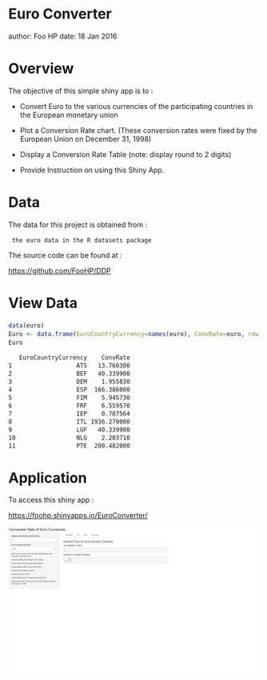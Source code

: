Euro Converter
========================================================
author: Foo HP 
date:   18 Jan 2016

Overview
========================================================

The objective of this simple shiny app is to :

- Convert Euro to the various currencies of the participating 
countries in the European monetary union

- Plot a Conversion Rate chart. (These conversion rates were fixed by the European Union on December 31, 1998)

- Display a Conversion Rate Table (note: display round to 2 digits)

- Provide Instruction on using this Shiny App. 

Data 
========================================================

The data for this project is obtained from :


     the euro data in the R datasets package
  
The source code can be found at : 

<https://github.com/FooHP/DDP>

View Data
========================================================


```r
data(euro)
Euro <- data.frame(EuroCountryCurrency=names(euro), ConvRate=euro, row.names=NULL)
Euro
```

```
   EuroCountryCurrency    ConvRate
1                  ATS   13.760300
2                  BEF   40.339900
3                  DEM    1.955830
4                  ESP  166.386000
5                  FIM    5.945730
6                  FRF    6.559570
7                  IEP    0.787564
8                  ITL 1936.270000
9                  LUF   40.339900
10                 NLG    2.203710
11                 PTE  200.482000
```


Application
========================================================
 
To access this shiny app :

<https://foohp.shinyapps.io/EuroConverter/>



![FIRST SCREEN](FIRSTSCREEN.png)


